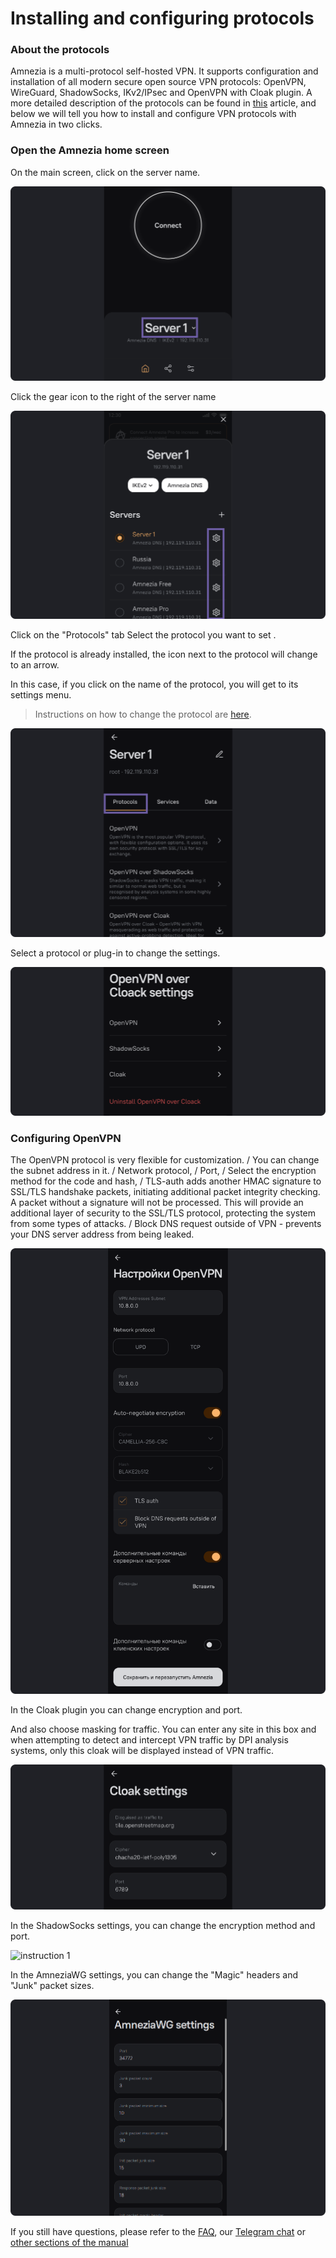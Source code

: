 # Installing and configuring protocols

### About the protocols

Amnezia is a multi-protocol self-hosted VPN. It supports configuration and installation of all modern secure open source VPN protocols: 
OpenVPN, WireGuard, ShadowSocks, IKv2/IPsec and OpenVPN with Cloak plugin. A more detailed description of the protocols can be found in [this] article, 
and below we will tell you how to install and configure VPN protocols with Amnezia in two clicks.
&nbsp;

### Open the Amnezia home screen 

On the main screen, click on the server name.

![instruction 1](https://raw.githubusercontent.com/amnezia-vpn/amnezia.org-content/master/docs/en/instructions/11_installation-configuration-protocols/img/icp_en_1.png)

Click the gear icon to the right of the server name


![instruction 1](https://raw.githubusercontent.com/amnezia-vpn/amnezia.org-content/master/docs/en/instructions/11_installation-configuration-protocols/img/icp_en_2.png)

Click on the "Protocols" tab 
Select the protocol you want to set . 

If the protocol is already installed, the icon next to the protocol will change to an arrow.  

In this case, if you click on the name of the protocol, you will get to its settings menu.

> Instructions on how to change the protocol are [here].

![instruction 1](https://raw.githubusercontent.com/amnezia-vpn/amnezia.org-content/master/docs/en/instructions/11_installation-configuration-protocols/img/icp_en_3.png)

Select a protocol or plug-in to change the settings.

![instruction 1](https://raw.githubusercontent.com/amnezia-vpn/amnezia.org-content/master/docs/en/instructions/11_installation-configuration-protocols/img/icp_en_4.png)

### Configuring OpenVPN

The OpenVPN protocol is very flexible for customization. /
You can change the subnet address in it. /
Network protocol, /
Port, /
Select the encryption method for the code and hash, /
TLS-auth adds another HMAC signature to SSL/TLS handshake packets, initiating additional packet integrity checking. 
A packet without a signature will not be processed. This will provide an additional layer of security to the SSL/TLS protocol, 
protecting the system from some types of attacks. / 
Block DNS request outside of VPN - prevents your DNS server address from being leaked.

![instruction 1](https://raw.githubusercontent.com/amnezia-vpn/amnezia.org-content/master/docs/en/instructions/11_installation-configuration-protocols/img/icp_en_5.png)

In the Cloak plugin you can change encryption and port. 

And also choose masking for traffic. 
You can enter any site in this box and when attempting to detect and intercept VPN traffic by DPI analysis systems, only this cloak will be displayed instead of VPN traffic.

![instruction 1](https://raw.githubusercontent.com/amnezia-vpn/amnezia.org-content/master/docs/en/instructions/11_installation-configuration-protocols/img/icp_en_6.png)

In the ShadowSocks settings, you can change the encryption method and port.

![instruction 1](https://raw.githubusercontent.com/amnezia-vpn/amnezia.org-content/master/docs/ru/instructions/11_installation-configuration-protocols/img/icp_en_7.png)

In the AmneziaWG settings, you can change the "Magic" headers and "Junk" packet sizes.

![instruction 1](https://raw.githubusercontent.com/amnezia-vpn/amnezia.org-content/master/docs/en/instructions/11_installation-configuration-protocols/img/icp_en_8.png)

If you still have questions, please refer to the [FAQ], our [Telegram chat] or [other sections of the manual]

[amnezia-site-ext-link]: https://amnezia-web-nx1r.vercel.app
[about-int-link]: /about
[this]: ../instructions/09_about_protocols
[here]: ../instructions/14_protocol-change
[FAQ]: ../faq 
[Telegram chat]: https://t.me/amnezia_vpn_en 
[other sections of the manual]: ../instructions














